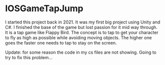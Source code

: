 # IOSGameTapJump

I started this project back in 2021. It was my first big project using Unity and C#. I finished the base of the game but lost passion for it mid way through. It is a tap game like Flappy Bird. The concept is to tap to get your character to fly as high as possible while avoiding moving objects. The higher one goes the faster one needs to tap to stay on the screen.

Update: for some reason the code in my cs files are not showing. Going to try to fix this problem...
